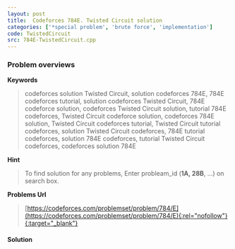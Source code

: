 ```yaml
---
layout: post
title:  Codeforces 784E. Twisted Circuit solution
categories: ['*special problem', 'brute force', 'implementation']
code: TwistedCircuit
src: 784E-TwistedCircuit.cpp
---
```

### **Problem overviews**

**Keywords**
> codeforces solution Twisted Circuit, solution codeforces 784E, 784E codeforces tutorial, solution codeforces Twisted Circuit, 784E codeforce solution, codeforces Twisted Circuit solution, tutorial 784E codeforces, Twisted Circuit codeforce solution, codeforces 784E solution, Twisted Circuit codeforces tutorial, Twisted Circuit tutorial codeforces, solution Twisted Circuit codeforces, 784E tutorial codeforces, solution 784E codeforces, tutorial Twisted Circuit codeforces, codeforces solution 784E

**Hint**
> To find solution for any problems, Enter probleam_id (**1A, 28B**, ...) on search box. 

**Problems Url**
> [https://codeforces.com/problemset/problem/784/E](https://codeforces.com/problemset/problem/784/E){:rel="nofollow"}{:target="_blank"}

#### **Solution**



